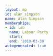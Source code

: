 ```yaml
---
layout: mp
id: alan_simpson
name: Alan Simpson
memberships:
- id: lab
  name: Labour Party
  start: 
  end: '2010-03-30'
autogenerated: true
---
```

